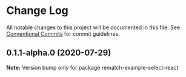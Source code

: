# Change Log

All notable changes to this project will be documented in this file.
See [Conventional Commits](https://conventionalcommits.org) for commit guidelines.

## 0.1.1-alpha.0 (2020-07-29)

**Note:** Version bump only for package rematch-example-select-react
